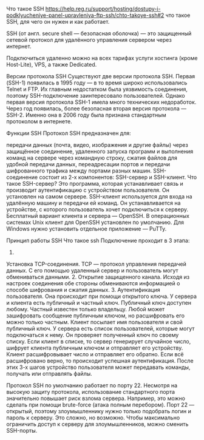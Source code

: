 Что такое SSH https://help.reg.ru/support/hosting/dostupy-i-podklyucheniye-panel-upravleniya-ftp-ssh/chto-takoye-ssh#2
что такое SSH, для чего он нужен и как работает.

SSH (от англ. secure shell ― безопасная оболочка) ― это защищенный сетевой протокол для удалённого управления сервером через интернет.

Подключиться удаленно можно на всех тарифах услуги хостинга (кроме Host-Lite), VPS, а также Dedicated.

Версии протокола SSH
Существуют две версии протокола SSH. Первая (SSH-1) появилась в 1995 году — в то время широко использовались Telnet и FTP. Их главным недостатком была уязвимость соединения, поэтому SSH-подключение заинтересовало пользователей. Однако первая версия протокола SSH-1 имела много технических недоработок. Через год появилась, более безопасная вторая версия протокола — SSH-2. Именно она в 2006 году была признана стандартным протоколом в интернете.

Функции SSH
Протокол SSH предназначен для:

передачи данных (почта, видео, изображения и другие файлы) через защищённое соединение,
удаленного запуска программ и выполнения команд на сервере через командную строку,
сжатия файлов для удобной передачи данных,
переадресации портов и передачи шифрованного трафика между портами разных машин.
SSH-соединение состоит из 2-х компонентов: SSH-сервер и SSH-клиент. Что такое SSH-сервер? Это программа, которая устанавливает связь и производит аутентификацию с устройством пользователя. Он установлен на самом сервере. SSH-клиент используется для входа на удалённую машину и передачи ей команд. Он устанавливается на устройстве, с которого пользователь хочет подключиться к серверу. Бесплатный вариант клиента и сервера — OpenSSH. В операционных системах Unix клиент для OpenSSH установлен по умолчанию. Для Windows нужно установить отдельное приложение — PuTTy.

Принцип работы SSH
Что такое ssh
Подключение проходит в 3 этапа:

1.
Установка TCP-соединения. TCP — протокол управления передачей данных. С его помощью удаленный сервер и пользователь могут обмениваться данными.
2.
Открытие защищенного канала. Исходя из настроек соединения обе стороны обмениваются информацией о способе шифрования и сжатия данных.
3.
Аутентификация пользователя. Она происходит при помощи открытого ключа. У сервера и клиента есть публичный и частный ключ. Публичный ключ доступен любому. Частный известен только владельцу. Любой может зашифровать сообщение публичным ключом, но расшифровать его можно только частным. Клиент посылает имя пользователя и свой публичный ключ. У сервера есть список пользователей, которые могут подключаться к нему. Он проверяет полученный ключ по своему списку. Если клиент в списке, то сервер генерирует случайное число, шифрует клиента публичным ключом и отправляет его устройству. Клиент расшифровывает число и отправляет его обратно. Если всё расшифровано верно, то происходит успешная аутентификация.
После этих 3-х шагов устройство пользователя может передавать команды, получать или отправлять файлы.

Протокол SSH по умолчанию работает по порту 22. Несмотря на высокую защиту протокола, использование стандартного порта значительно повышает риск взлома сервера. Например, это можно сделать при помощи brute-force (атака полным перебором). Порт 22 — открытый, поэтому злоумышленнику нужно только подобрать логин и пароль к серверу. Это сложно, но возможно. Чтобы максимально ограничить доступ к серверу для злоумышленников, можно сменить SSH-порты.
